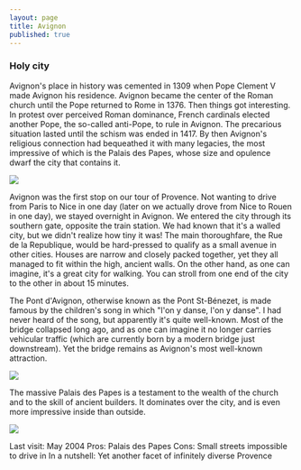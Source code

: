 ```yaml
---
layout: page
title: Avignon
published: true
---
```

<h3>Holy city</h3>

Avignon's place in history was cemented in 1309 when Pope Clement V made Avignon his residence. Avignon became the center of the Roman church until the Pope returned to Rome in 1376. Then things got interesting. In protest over perceived Roman dominance, French cardinals elected another Pope, the so-called anti-Pope, to rule in Avignon. The precarious situation lasted until the schism was ended in 1417. By then Avignon's religious connection had bequeathed it with many legacies, the most impressive of which is the Palais des Papes, whose size and opulence dwarf the city that contains it.

<img src='https://dl.dropboxusercontent.com/u/52804626/avignon/avignonpalaisdespapes.jpg'/>

Avignon was the first stop on our tour of Provence. Not wanting to drive from Paris to Nice in one day (later on we actually drove from Nice to Rouen in one day), we stayed overnight in Avignon. We entered the city through its southern gate, opposite the train station. We had known that it's a walled city, but we didn't realize how tiny it was! The main thoroughfare, the Rue de la Republique, would be hard-pressed to qualify as a small avenue in other cities. Houses are narrow and closely packed together, yet they all managed to fit within the high, ancient walls. On the other hand, as one can imagine, it's a great city for walking. You can stroll from one end of the city to the other in about 15 minutes.

The Pont d'Avignon, otherwise known as the Pont St-Bénezet, is made famous by the children's song in which "l'on y danse, l'on y danse". I had never heard of the song, but apparently it's quite well-known. Most of the bridge collapsed long ago, and as one can imagine it no longer carries vehicular traffic (which are currently born by a modern bridge just downstream). Yet the bridge remains as Avignon's most well-known attraction.


<img src='https://dl.dropboxusercontent.com/u/52804626/avignon/avignonpontdavignon.jpg'/>


The massive Palais des Papes is a testament to the wealth of the church and to the skill of ancient builders. It dominates over the city, and is even more impressive inside than outside.

<img src='https://dl.dropboxusercontent.com/u/52804626/avignon/avignonroofs.jpg'/>

Last visit: May 2004
Pros: Palais des Papes
Cons: Small streets impossible to drive in
In a nutshell: Yet another facet of infinitely diverse Provence